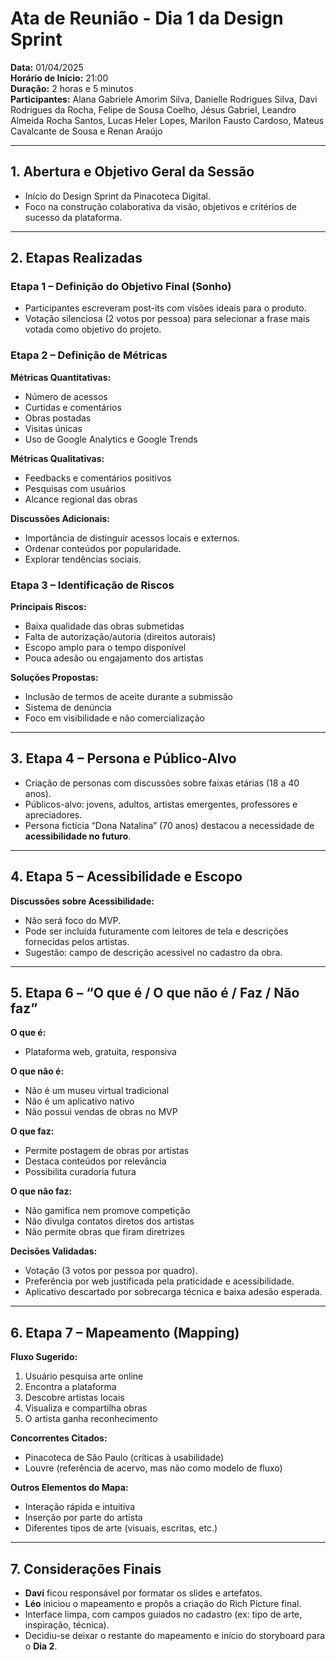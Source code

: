 # Ata de Reunião - Dia 1 da Design Sprint  
**Data:** 01/04/2025  
**Horário de Início:** 21:00  
**Duração:** 2 horas e 5 minutos  
**Participantes:** Alana Gabriele Amorim Silva, Danielle Rodrigues Silva, Davi Rodrigues da Rocha, Felipe de Sousa Coelho, Jésus Gabriel, Leandro Almeida Rocha Santos, Lucas Heler Lopes, Marilon Fausto Cardoso, Mateus Cavalcante de Sousa e Renan Araújo  

---

## 1. Abertura e Objetivo Geral da Sessão  
- Início do Design Sprint da Pinacoteca Digital.  
- Foco na construção colaborativa da visão, objetivos e critérios de sucesso da plataforma.  

---

## 2. Etapas Realizadas  

### Etapa 1 – Definição do Objetivo Final (Sonho)  
- Participantes escreveram post-its com visões ideais para o produto.  
- Votação silenciosa (2 votos por pessoa) para selecionar a frase mais votada como objetivo do projeto.  

### Etapa 2 – Definição de Métricas  
**Métricas Quantitativas:**  
- Número de acessos  
- Curtidas e comentários  
- Obras postadas  
- Visitas únicas  
- Uso de Google Analytics e Google Trends  

**Métricas Qualitativas:**  
- Feedbacks e comentários positivos  
- Pesquisas com usuários  
- Alcance regional das obras  

**Discussões Adicionais:**  
- Importância de distinguir acessos locais e externos.  
- Ordenar conteúdos por popularidade.  
- Explorar tendências sociais.  

### Etapa 3 – Identificação de Riscos  
**Principais Riscos:**  
- Baixa qualidade das obras submetidas  
- Falta de autorização/autoria (direitos autorais)  
- Escopo amplo para o tempo disponível  
- Pouca adesão ou engajamento dos artistas  

**Soluções Propostas:**  
- Inclusão de termos de aceite durante a submissão  
- Sistema de denúncia  
- Foco em visibilidade e não comercialização  

---

## 3. Etapa 4 – Persona e Público-Alvo  
- Criação de personas com discussões sobre faixas etárias (18 a 40 anos).  
- Públicos-alvo: jovens, adultos, artistas emergentes, professores e apreciadores.  
- Persona fictícia “Dona Natalina” (70 anos) destacou a necessidade de **acessibilidade no futuro**.  

---

## 4. Etapa 5 – Acessibilidade e Escopo  
**Discussões sobre Acessibilidade:**  
- Não será foco do MVP.  
- Pode ser incluída futuramente com leitores de tela e descrições fornecidas pelos artistas.  
- Sugestão: campo de descrição acessível no cadastro da obra.  


---

## 5. Etapa 6 – “O que é / O que não é / Faz / Não faz”  
**O que é:**  
- Plataforma web, gratuita, responsiva  

**O que não é:**  
- Não é um museu virtual tradicional  
- Não é um aplicativo nativo  
- Não possui vendas de obras no MVP  

**O que faz:**  
- Permite postagem de obras por artistas  
- Destaca conteúdos por relevância  
- Possibilita curadoria futura  

**O que não faz:**  
- Não gamifica nem promove competição  
- Não divulga contatos diretos dos artistas  
- Não permite obras que firam diretrizes  

**Decisões Validadas:**  
- Votação (3 votos por pessoa por quadro).  
- Preferência por web justificada pela praticidade e acessibilidade.  
- Aplicativo descartado por sobrecarga técnica e baixa adesão esperada.  

---

## 6. Etapa 7 – Mapeamento (Mapping)  
**Fluxo Sugerido:**  
1. Usuário pesquisa arte online  
2. Encontra a plataforma  
3. Descobre artistas locais  
4. Visualiza e compartilha obras  
5. O artista ganha reconhecimento  

**Concorrentes Citados:**  
- Pinacoteca de São Paulo (críticas à usabilidade)  
- Louvre (referência de acervo, mas não como modelo de fluxo)  

**Outros Elementos do Mapa:**  
- Interação rápida e intuitiva  
- Inserção por parte do artista  
- Diferentes tipos de arte (visuais, escritas, etc.)  

---

## 7. Considerações Finais  
- **Davi** ficou responsável por formatar os slides e artefatos.  
- **Léo** iniciou o mapeamento e propôs a criação do Rich Picture final.  
- Interface limpa, com campos guiados no cadastro (ex: tipo de arte, inspiração, técnica).  
- Decidiu-se deixar o restante do mapeamento e início do storyboard para o **Dia 2**.  
